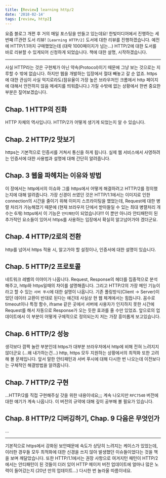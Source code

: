 ```yaml
---
title: [Review] learning http/2
date: '2018-02-14'
tags: [review, http2]
---
```


요즘 블로그 개편 후 거의 매일 포스팅을 만들고 있는데요! 한빛미디어에서 진행하는
세번째 IT관련 도서 리뷰! `[Learning HTTP/2]` 도서에 대한 리뷰를 진행하겠습니다.
예전에 HTTP/1.1까지 구매했었는데 (대략 1000페이지가 넘는...) HTTP/2에 대한 도서를
바로 리뷰할 수 있게되어 신청하게 되었습니다. 책에 대한 설명, 시작하겠습니다.

---

사실 HTTP라는 것은 구현체가 아닌 약속(Protocol)이기 때문에 그냥 보는 것으로는
지루할 수 밖에 없습니다. 하지만 웹을 개발하는 입장에서 절대 빼놓고 갈 순 없죠. https에 대한
관심이 사실 억지로라도(점유율이 가장 높은 브라우저인 크롬에서 http 페이지에 대해서 안전하지
않음 메세지를 띄워줍니다.) 가질 수밖에 없는 상황에서 한번 중요한 부분은 짚어보겠습니다.

## Chap. 1 HTTP의 진화

HTTP 자체의 역사입니다. HTTP/2가 어떻게 생기게 되었는지 알 수 있습니다.

## Chap. 2 HTTP/2 맛보기

https는 기본적으로 인증서를 거쳐서 통신을 하게 됩니다. 실제 웹 서비스에서 사영하려는 인증서에
대한 사용법과 설명에 대해 간단히 알려줍니다.

## Chap. 3 웹을 파헤치는 이유와 방법

이 장에서는 http에서의 이슈와 그를 https에서 어떻게 해결하려고 HTTP/2를 정의했는지에 대해
알려줍니다. 가장 신경이 쓰였던 것은 HTTP/1.1에서는 이미지로 인한 connection의 시간을 줄이기
위해 이미지 스프라이팅을 했었는데, Request에 대한 병렬 처리가 가능해졌기 때문에
(현재 브라우저 단에서 받아들일 수 있는 최대 병렬처리 개수는 6개) https에서 이 기능은
`안티패턴`이 되었습니다!!! 이 뿐만 아니라 안티패턴이 된 추가적인 요소들이 있어서 https를
사용하는 입장에서 확실히 알고넘어가야 겠더군요.

## Chap. 4 HTTP/2로의 전환

http를 넘어서 https 적용 시, 알고가야 할 설정이나, 인증서에 대한 설명이 있습니다.

## Chap. 5 HTTP/2 프로토콜

네트워크 레벨의 이야이가 나옵니다. Request, Response의 헤더를 집중적으로 분석해주고,
http와 https일때의 차이를 설명해줍니다. 그리고 HTTP/2의 가장 메인 기능이라고 할 수 있는
`서버 푸시`에 대한 설명이 나옵니다. 기존 폴링방식(Client -> Server)이었던 데이터 교환이
반대로 된다는 얘긴데 사실상 현 웹 체계에서는 힘듭니다. 꼼수로 timeout이나 특정 함수,
iframe 같은 곳에서 서버에 사용자가 인지하지 못한 시간에 Request를 해서 자동으로 Response가
오는 듯한 효과를 줄 수만 있었죠. 앞으로의 업데이트에서 이 부분이 어떻게 구체적으로 정의되는지
저는 가장 흥미롭게 보고있습니다.

## Chap. 6 HTTP/2 성능

생각보다 깜짝 놀란 부분인데 https가 대부분 브라우저에서 http에 비해 전혀 느려지지 않더군요
(...왜 내가하는건...) http, https 모두 지원하는 상황에서의 최적화 또한 고려해 볼 문제입니다.
앞서 말한 안티패턴과 서버 푸시에 대해 다시한 번 나오는데 이전보다는 구체적인 해결방법을 알려줍니다.

## Chap. 7 HTTP/2 구현

...HTTP/2를 직접 구현해주실 갓을 위한 내용이네요;;; 계속 나오지만 `RFC7540` 버전에 대한
얘기가 계속 나옵니다. 이 버전의 규약에 대해 깊이 공부해 볼 필요가 있습니다.

## Chap. 8 HTTP/2 디버깅하기, Chap. 9 다음은 무엇인가

...

---

기본적으로 https에서 강화된 보안때문에 속도가 상당히 느려지는 케이스가 있었는데,
이러한 경우들 모두 최적화에 대한 신경을 쓰지 않아 발생했던 이슈들이었다는 것을
책을 보며 깨달았습니다. 또한 HTTP/1.1에서는 권장 사항으로 여겨지턴 패턴이 HTTP/2에서는
안티패턴이 된 것들이 더러 있어 HTTP 메이저 버전 업데이트에 얼마나 많은 노력이 들어갔는지
(20년 만의 업데이트...) 다시한 번 놀라울 따름이네요.
